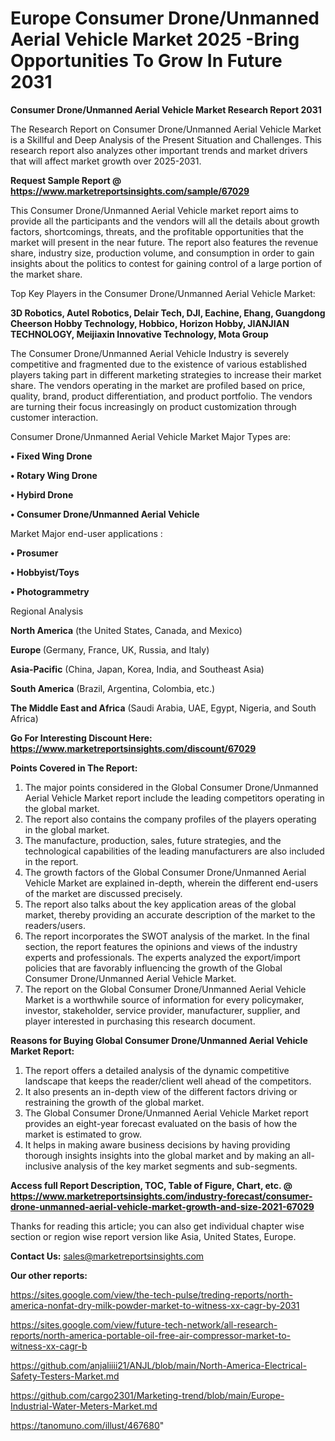 # Europe Consumer Drone/Unmanned Aerial Vehicle Market 2025 -Bring Opportunities To Grow In Future 2031

<strong>Consumer Drone/Unmanned Aerial Vehicle Market Research Report 2031</strong>

The Research Report on Consumer Drone/Unmanned Aerial Vehicle Market is a Skillful and Deep Analysis of the Present Situation and Challenges. This research report also analyzes other important trends and market drivers that will affect market growth over 2025-2031.

<strong>Request Sample Report @ <a href=https://www.marketreportsinsights.com/sample/67029>https://www.marketreportsinsights.com/sample/67029</a></strong>

This Consumer Drone/Unmanned Aerial Vehicle market report aims to provide all the participants and the vendors will all the details about growth factors, shortcomings, threats, and the profitable opportunities that the market will present in the near future. The report also features the revenue share, industry size, production volume, and consumption in order to gain insights about the politics to contest for gaining control of a large portion of the market share.

Top Key Players in the Consumer Drone/Unmanned Aerial Vehicle Market:

<strong>3D Robotics, Autel Robotics, Delair Tech, DJI, Eachine, Ehang, Guangdong Cheerson Hobby Technology, Hobbico, Horizon Hobby, JIANJIAN TECHNOLOGY, Meijiaxin Innovative Technology, Mota Group</strong>

The Consumer Drone/Unmanned Aerial Vehicle Industry is severely competitive and fragmented due to the existence of various established players taking part in different marketing strategies to increase their market share. The vendors operating in the market are profiled based on price, quality, brand, product differentiation, and product portfolio. The vendors are turning their focus increasingly on product customization through customer interaction.

Consumer Drone/Unmanned Aerial Vehicle Market Major Types are:

<strong>• Fixed Wing Drone

• Rotary Wing Drone

• Hybird Drone

• Consumer Drone/Unmanned Aerial Vehicle</strong>

Market Major end-user applications :

<strong>• Prosumer

• Hobbyist/Toys

• Photogrammetry</strong>

Regional Analysis

</u><strong><b>North America</b></strong> (the United States, Canada, and Mexico)

<strong><b>Europe </b></strong>(Germany, France, UK, Russia, and Italy)

<strong><b>Asia-Pacific</b></strong> (China, Japan, Korea, India, and Southeast Asia)

<strong><b>South America</b></strong> (Brazil, Argentina, Colombia, etc.)

<strong><b>The Middle East and Africa</b></strong> (Saudi Arabia, UAE, Egypt, Nigeria, and South Africa)

<strong>Go For Interesting Discount Here: <a href=https://www.marketreportsinsights.com/discount/67029>https://www.marketreportsinsights.com/discount/67029</a></strong>

<strong>Points Covered in The Report:</strong>
<ol>
  <li>The major points considered in the Global Consumer Drone/Unmanned Aerial Vehicle Market report include the leading competitors operating in the global market.</li>
  <li>The report also contains the company profiles of the players operating in the global market.</li>
  <li>The manufacture, production, sales, future strategies, and the technological capabilities of the leading manufacturers are also included in the report.</li>
  <li>The growth factors of the Global Consumer Drone/Unmanned Aerial Vehicle Market are explained in-depth, wherein the different end-users of the market are discussed precisely.</li>
  <li>The report also talks about the key application areas of the global market, thereby providing an accurate description of the market to the readers/users.</li>
  <li>The report incorporates the SWOT analysis of the market. In the final section, the report features the opinions and views of the industry experts and professionals. The experts analyzed the export/import policies that are favorably influencing the growth of the Global Consumer Drone/Unmanned Aerial Vehicle Market.</li>
  <li>The report on the Global Consumer Drone/Unmanned Aerial Vehicle Market is a worthwhile source of information for every policymaker, investor, stakeholder, service provider, manufacturer, supplier, and player interested in purchasing this research document.</li>
</ol>
<strong>Reasons for Buying Global Consumer Drone/Unmanned Aerial Vehicle Market Report:</strong>

<ol>
  <li>The report offers a detailed analysis of the dynamic competitive landscape that keeps the reader/client well ahead of the competitors.</li>
  <li>It also presents an in-depth view of the different factors driving or restraining the growth of the global market.</li>
  <li>The Global Consumer Drone/Unmanned Aerial Vehicle Market report provides an eight-year forecast evaluated on the basis of how the market is estimated to grow.</li>
  <li>It helps in making aware business decisions by having providing thorough insights insights into the global market and by making an all-inclusive analysis of the key market segments and sub-segments.</li>
</ol>
<strong>Access full Report Description, TOC, Table of Figure, Chart, etc. @ <a href=https://www.marketreportsinsights.com/industry-forecast/consumer-drone-unmanned-aerial-vehicle-market-growth-and-size-2021-67029>https://www.marketreportsinsights.com/industry-forecast/consumer-drone-unmanned-aerial-vehicle-market-growth-and-size-2021-67029</a></strong>


Thanks for reading this article; you can also get individual chapter wise section or region wise report version like Asia, United States, Europe.

<strong>Contact Us:</strong>
sales@marketreportsinsights.com

<strong>Our other reports:</strong>

<a href=https://sites.google.com/view/the-tech-pulse/treding-reports/north-america-nonfat-dry-milk-powder-market-to-witness-xx-cagr-by-2031>https://sites.google.com/view/the-tech-pulse/treding-reports/north-america-nonfat-dry-milk-powder-market-to-witness-xx-cagr-by-2031</a>

<a href=https://sites.google.com/view/future-tech-network/all-research-reports/north-america-portable-oil-free-air-compressor-market-to-witness-xx-cagr-b>https://sites.google.com/view/future-tech-network/all-research-reports/north-america-portable-oil-free-air-compressor-market-to-witness-xx-cagr-b</a>

<a href=https://github.com/anjaliiii21/ANJL/blob/main/North-America-Electrical-Safety-Testers-Market.md>https://github.com/anjaliiii21/ANJL/blob/main/North-America-Electrical-Safety-Testers-Market.md</a>

<a href=https://github.com/cargo2301/Marketing-trend/blob/main/Europe-Industrial-Water-Meters-Market.md>https://github.com/cargo2301/Marketing-trend/blob/main/Europe-Industrial-Water-Meters-Market.md</a>

<a href=https://tanomuno.com/illust/467680>https://tanomuno.com/illust/467680</a>"
